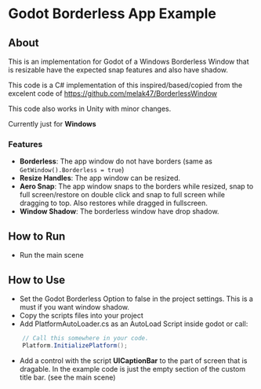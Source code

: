 # Godot Borderless App Example

## About

This is an implementation for Godot of a Windows Borderless Window that is resizable have the expected snap features and also have shadow.

This code is a C# implementation of this inspired/based/copied from the excelent code of https://github.com/melak47/BorderlessWindow

This code also works in Unity with minor changes.

Currently just for **Windows**

### Features
- **Borderless**: The app window do not have borders (same as `GetWindow().Borderless = true`)
- **Resize Handles**: The app window can be resized.
- **Aero Snap**: The app window snaps to the borders while resized, snap to full screen/restore on double click and snap to full screen while dragging to top. Also restores while dragged in fullscreen.
- **Window Shadow**: The borderless window have drop shadow.

## How to Run
- Run the main scene

## How to Use
- Set the Godot Borderless Option to false in the project settings. This is a must if you want window shadow.
- Copy the scripts files into your project
- Add PlatformAutoLoader.cs as an AutoLoad Script inside godot or call:
```cs
    // Call this somewhere in your code.
    Platform.InitializePlatform();
```
- Add a control with the script **UICaptionBar** to the part of screen that is dragable. 
In the example code is just the empty section of the custom title bar. (see the main scene)



